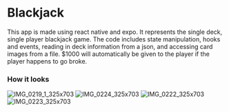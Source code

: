 # Blackjack

This app is made using react native and expo. It represents the single deck, single player blackjack game. The code includes state manipulation, hooks and events, reading in deck information from a json, and accessing card images from a file. $1000 will automatically be given to the player if the player happens to go broke. 

### How it looks
![IMG_0219_1_325x703](https://github.com/Cory-Zhao/Blackjack/assets/91992519/e7c60b07-3890-454c-b617-5ef40410bc65) 
![IMG_0224_325x703](https://github.com/Cory-Zhao/Blackjack/assets/91992519/e10f84ce-b8e2-443c-a3cf-fb18d45e3207)
![IMG_0222_325x703](https://github.com/Cory-Zhao/Blackjack/assets/91992519/466d97e8-e177-4da1-9b13-17fd96553d24)
![IMG_0223_325x703](https://github.com/Cory-Zhao/Blackjack/assets/91992519/d765178b-ca4f-437f-912a-c77466891599)
